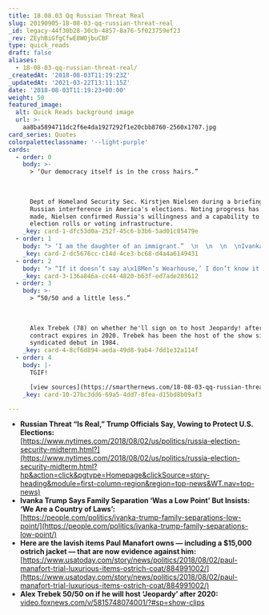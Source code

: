 ```yaml
---
title: 18.08.03 Qq Russian Threat Real
slug: 20190905-18-08-03-qq-russian-threat-real
_id: legacy-44f30b28-30cb-4857-8a76-5f023759ef23
_rev: ZEyhBiGfgCfwE8WOjbuCBF
type: quick_reads
draft: false
aliases:
  - 18-08-03-qq-russian-threat-real/
_createdAt: '2018-08-03T11:19:23Z'
_updatedAt: '2021-03-22T13:11:15Z'
date: '2018-08-03T11:19:23+00:00'
weight: 50
featured_image:
  alt: Quick Reads background image
  url: >-
    aa8ba5894711dc2f6e4da1927292f1e20cbb8760-2560x1707.jpg
card_series: Quotes
colorpaletteclassname: '--light-purple'
cards:
  - order: 0
    body: >-
      > ‘Our democracy itself is in the cross hairs.”  
        
        
        
      Dept of Homeland Security Sec. Kirstjen Nielsen during a briefing about
      Russian interference in America's elections. Noting progress has been
      made, Nielsen confirmed Russia's willingness and a capability to hack into
      election rolls or voting infrastructure.
    _key: card-1-dfc53d0a-252f-45c6-b3b6-5ad01c85479e
  - order: 1
    body: "> ‘I am the daughter of an immigrant.”  \n  \n  \n  \nIvanka Trump, Pres. Trumpa\x18s daughter and senior adviser. She went on to say of her mother she came to this country legally and we have to be very careful about incentivizing behavior that puts children at risk of being trafficked, at risk of entering this country with coyotes or making an incredibly dangerous journey alone."
    _key: card-2-dc5676cc-c14d-4ce3-bc68-d4a4a6149431
  - order: 2
    body: "> “If it doesn’t say a\x18Men’s Wearhouse,’ I don’t know it.’  \n  \n  \n  \nJudge T.S. Ellis III, asking about the brand names of defendantA Paul Manafort’s lavish wardrobe paid for with wire transfers from offshore accounts, including a $15,000A ostrich-skin jacket."
    _key: card-3-136a846a-cc44-4820-b63f-ed7ade203612
  - order: 3
    body: >-
      > “50/50 and a little less.”  
        
        
        
      Alex Trebek (78) on whether he'll sign on to host Jeopardy! after his
      contract expires in 2020. Trebek has been the host of the show since its
      syndicated debut in 1984.
    _key: card-4-8cf6d894-aeda-49d8-9ab4-7dd1e32a114f
  - order: 4
    body: |-
      TGIF!

      [view sources](https://smarthernews.com/18-08-03-qq-russian-threat-real/)
    _key: card-10-27bc3dd6-69a5-4dd7-8fea-d15bd8b09af3

---
```

* **Russian Threat “Is Real,” Trump Officials Say, Vowing to Protect U.S. Elections:**  
[https://www.nytimes.com/2018/08/02/us/politics/russia-election-security-midterm.html?](https://www.nytimes.com/2018/08/02/us/politics/russia-election-security-midterm.html?hp&action=click&pgtype=Homepage&clickSource=story-heading&module=first-column-region&region=top-news&WT.nav=top-news)
* **Ivanka Trump Says Family Separation ‘Was a Low Point’ But Insists: ‘We Are a Country of Laws’:**  
[https://people.com/politics/ivanka-trump-family-separations-low-point/](https://people.com/politics/ivanka-trump-family-separations-low-point/)
* **Here are the lavish items Paul Manafort owns — including a $15,000 ostrich jacket — that are now evidence against him:**  
[https://www.usatoday.com/story/news/politics/2018/08/02/paul-manafort-trial-luxurious-items-ostrich-coat/884991002/](https://www.usatoday.com/story/news/politics/2018/08/02/paul-manafort-trial-luxurious-items-ostrich-coat/884991002/)
* **Alex Trebek 50/50 on if he will host ‘Jeopardy’ after 2020:**  
[video.foxnews.com/v/5815748074001/?#sp=show-clips](http://video.foxnews.com/v/5815748074001/?#sp=show-clips)